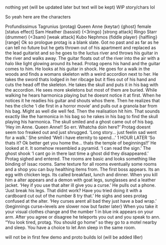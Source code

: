 nothing yet (will be updated later but text will be kept)
WIP story/chars lol

So yeah here are the characters

Profundissimus Tagrunius (protag)
Queen Anne (keytar) {ghost} female [status effect]
Sam Heather (bassist) {<3ringo} [strong attack]
Ringo Starr (drummer) {<3sam} [weak attack]
Kubo Nephmos (fiddle player) {halfling}[range]
Ok so prologue protag is a blank slate. Got no past and as far as he can tell no future but he gets thrown out of his apartment and replaced as the lead guitarist and so he goes to the luctus river and throws his guitar in the river and walks away. The guitar floats out of the river into the air with a halo like light glowing around its head. Protag opens his hand and the guitar comes to him. He looks at his guitar in shock.
He goes for a walk in the woods and finds a womans skeleton with a weird accordion next to her. He takes the sword thats lodged in her ribcage but it flies out of his hand and cuts the head off the skeleton. He takes the skull and puts it in his bag with the accordion. He sees more skeletons but most of them are buried. While walking he hears harmonica playing but he doesnt notice it at first. When he notices it he readies his guitar and shouts whos there. Then he realizes that hes the cliche ‘i die first in a horror movie’ and pulls out a granola bar from his bag. Might as well die well fed.
Then the realisation hit him. That sounds exactly like the harmonica in his bag so he rakes in his bag to find the skull playing his harmonica. The skull smiled and a ghost came out of his bag. ‘Hey im Anne. Queen Anne!! So err. Whatcha doin here?’ Protag doesnt seem too freaked out and just shrugged. ‘Long story… just feelin sad went for a walk.’ She smiled ‘Well i have eternity to spend…’ 
1 HOUR LATER
‘So thats it? Ok better get you home the… thats the temple of beginnings!!’ He looked at it. It somehow resembled a pyramid. ‘I can read the sign.’ The ghost shook ‘I cant go in there last time a ghost did they disappeared.’ Protag sighed and entered. The rooms are basic and looks something like binding of issac rooms. Same texture for all rooms eventually some rooms and a shop you can buy healthing items from. The first boss appears. Its an egg with chicken legs. Its called breakfast, lunch and dinner. When you kill him a alter appears and a demon with goat legs, sunglasses and a leather jacket. ‘Hey if you use that alter ill give you a curse.’
He pulls out a phone. ‘Just break his legs. That didnt work? Have you tried doing it with a cardboard cut out of the number 8 try that.’ He sighs and sees protag confused at the alter. ‘Hey curses arent all bad they just have a bad wrap.’ 
{beginnings curse=levels are slower now but faster later}
When you take it your visual clothes change and the number 1 in blue ink appears on your arm. After you agree or disagree he teleports you out and you speak to ann. “You look tired, protag. You should go home” so they go to a motel nearby and sleep. You have a choice to let Ann sleep in the same room. 

will not be in first few demo and proto builds lol (will be added l8er)
